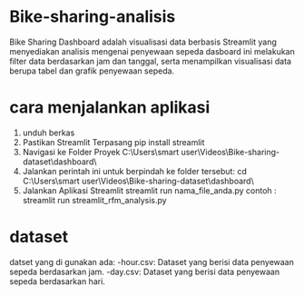 # Bike-sharing-analisis
Bike Sharing Dashboard adalah visualisasi data berbasis Streamlit yang menyediakan analisis mengenai penyewaan sepeda
dasboard ini  melakukan filter data berdasarkan jam dan tanggal, serta menampilkan visualisasi data berupa tabel dan grafik penyewaan sepeda.

# cara menjalankan aplikasi
1. unduh berkas
2. Pastikan Streamlit Terpasang
   pip install streamlit
4. Navigasi ke Folder Proyek
   C:\Users\smart user\Videos\Bike-sharing-dataset\dashboard\
5. Jalankan perintah ini untuk berpindah ke folder tersebut:
   cd C:\Users\smart user\Videos\Bike-sharing-dataset\dashboard\
6. Jalankan Aplikasi Streamlit
   streamlit run nama_file_anda.py
contoh : streamlit run streamlit_rfm_analysis.py

# dataset
datset yang di gunakan ada:
-hour.csv: Dataset yang berisi data penyewaan sepeda berdasarkan jam.
-day.csv: Dataset yang berisi data penyewaan sepeda berdasarkan hari.
